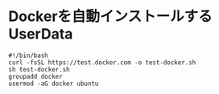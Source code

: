# Dockerを自動インストールするUserData

```
#!/bin/bash
curl -fsSL https://test.docker.com -o test-docker.sh
sh test-docker.sh
groupadd docker
usermod -aG docker ubuntu
```

